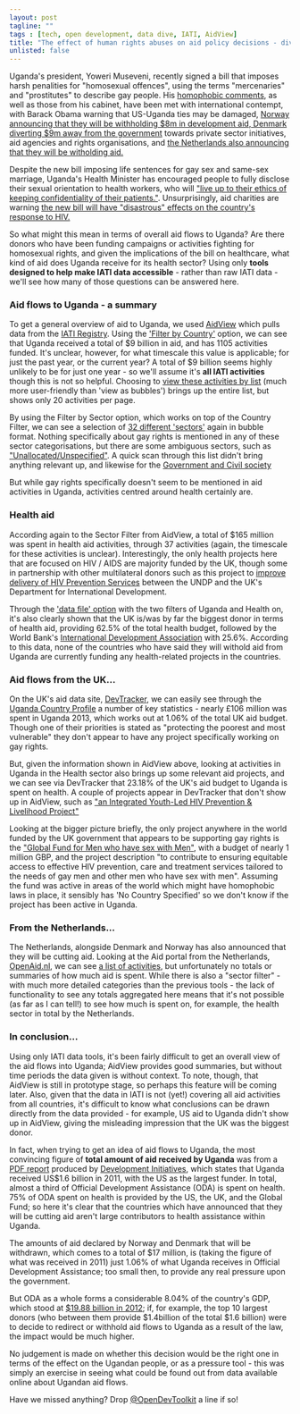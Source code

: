```yaml
---
layout: post
tagline: ""
tags : [tech, open development, data dive, IATI, AidView]
title: "The effect of human rights abuses on aid policy decisions - diving into Ugandan aid data"
unlisted: false
---
```


Uganda's president, Yoweri Museveni, recently signed a bill that imposes harsh penalities for "homosexual offences", using the terms "mercenaries" and "prostitutes" to describe gay people. His [homophobic comments](http://www.aljazeera.com/news/africa/2014/02/ugandan-president-sign-anti-gay-bill-20142245119120579.html), as well as those from his cabinet, have been met with international contempt, with Barack Obama warning that US-Uganda ties may be damaged, [Norway announcing that they will be withholding $8m in development aid, Denmark diverting $9m away from the government](http://www.theguardian.com/global-development/2014/feb/25/uganda-donors-cut-aid-anti-gay-law) towards private sector initiatives, aid agencies and rights organisations, and [the Netherlands also announcing that they will be witholding aid.](http://online.wsj.com/news/articles/SB10001424052702304834704579404943830788778)

Despite the new bill imposing life sentences for gay sex and same-sex marriage, Uganda's Health Minister has encouraged people to fully disclose their sexual orientation to health workers, who will ["live up to their ethics of keeping confidentiality of their patients."](http://www.bbc.co.uk/news/world-africa-26349166). Unsurprisingly, aid charities are warning [the new bill will have "disastrous" effects on the country's response to HIV.](http://www.bbc.co.uk/news/world-africa-26349166)

So what might this mean in terms of overall aid flows to Uganda? Are there donors who have been funding campaigns or activities fighting for homosexual rights, and given the implications of the bill on healthcare, what kind of aid does Uganda receive for its health sector? Using only **tools designed to help make IATI data accessible** - rather than raw IATI data - we'll see how many of those questions can be answered here. 

### Aid flows to Uganda - a summary

To get a general overview of aid to Uganda, we used [AidView](http://www.aidview.net/) which pulls data from the [IATI Registry](http://www.iatiregistry.org/). Using the ['Filter by Country'](http://www.aidview.net/filter/Country) option, we can see that Uganda received a total of $9 billion in aid, and has 1105 activities funded. It's unclear, however, for what timescale this value is applicable; for just the past year, or the current year? A total of $9 billion seems highly unlikely to be for just one year - so we'll assume it's **all IATI activities** though this is not so helpful. 
Choosing to [view these activities by list](http://www.aidview.net/activities?Country=UG&view=list) (much more user-friendly than 'view as bubbles') brings up the entire list, but shows only 20 activities per page. 

By using the Filter by Sector option, which works on top of the Country Filter, we can see a selection of [32 different 'sectors'](http://www.aidview.net/filter/SectorCategory?Country=UG&view=list) again in bubble format. Nothing specifically about gay rights is mentioned in any of these sector categorisations, but there are some ambiguous sectors, such as ["Unallocated/Unspecified"](http://www.aidview.net/activities?Country=UG&view=list&SectorCategory=998). A quick scan through this list didn't bring anything relevant up, and likewise for the [Government and Civil society](http://www.aidview.net/activities?Country=UG&view=list&SectorCategory=151&p=1)

But while gay rights specifically doesn't seem to be mentioned in aid activities in Uganda, activities centred around health certainly are.

### Health aid 

According again to the Sector Filter from AidView, a total of $165 million was spent in health aid activities, through 37 activities (again, the timescale for these activities is unclear). Interestingly, the only health projects here that are focused on HIV / AIDS are majority funded by the UK, though some in partnership with other multilateral donors such as this project to [improve delivery of HIV Prevention Services](http://www.aidview.net/activity/GB-1-200787-103) between the UNDP and the UK's Department for International Development. 

Through the ['data file' option](http://www.aidview.net/data-file?Country=UG&view=false&SectorCategory=121&p=2) with the two filters of Uganda and Health on, it's also clearly shown that the UK is/was by far the biggest donor in terms of health aid, providing 62.5% of the total health budget, followed by the World Bank's [International Development Association](http://www.worldbank.org/ida/) with 25.6%. According to this data, none of the countries who have said they will withold aid from Uganda are currently funding any health-related projects in the countries. 


### Aid flows from the UK...

On the UK's aid data site, [DevTracker](http://devtracker.dfid.gov.uk/), we can easily see through the [Uganda Country Profile](http://devtracker.dfid.gov.uk/countries/UG/) a number of key statistics - nearly £106 million was spent in Uganda 2013, which works out at 1.06% of the total UK aid budget. Though one of their priorities is stated as "protecting the poorest and most vulnerable" they don't appear to have any project specifically working on gay rights. 

But, given the information shown in AidView above, looking at activities in Uganda in the Health sector also brings up some relevant aid projects, and we can see via DevTracker that 23.18% of the UK's aid budget to Uganda is spent on health. A couple of projects appear in DevTracker that don't show up in AidView, such as ["an Integrated Youth-Led HIV Prevention & Livelihood Project"](http://devtracker.dfid.gov.uk/projects/GB-1-200991/)

Looking at the bigger picture briefly, the only project anywhere in the world funded by the UK government that appears to be supporting gay rights is the ["Global Fund for Men who have sex with Men"](http://devtracker.dfid.gov.uk/projects/GB-1-200886/), with a budget of nearly 1 million GBP, and the project description "to contribute to ensuring equitable access to effective HIV prevention, care and treatment services tailored to the needs of gay men and other men who have sex with men". Assuming the fund was active in areas of the world which might have homophobic laws in place, it sensibly has 'No Country Specified' so we don't know if the project has been active in Uganda. 

### From the Netherlands...

The Netherlands, alongside Denmark and Norway has also announced that they will be cutting aid. Looking at the Aid portal from the Netherlands, [OpenAid.nl](http://www.openaid.nl), we can see [a list of activities](http://www.openaid.nl/projects/?countries=UG), but unfortunately no totals or summaries of how much aid is spent. While there is also a "sector filter" - with much more detailed categories than the previous tools - the lack of functionality to see any totals aggregated here means that it's not possible (as far as I can tell!) to see how much is spent on, for example, the health sector in total by the Netherlands. 

### In conclusion... 

Using only IATI data tools, it's been fairly difficult to get an overall view of the aid flows into Uganda; AidView provides good summaries, but without time periods the data given is without context. To note, though, that AidView is still in prototype stage, so perhaps this feature will be coming later. Also, given that the data in IATI is not (yet!) covering all aid activities from all countries, it's difficult to know what conclusions can be drawn directly from the data provided - for example, US aid to Uganda didn't show up in AidView, giving the misleading impression that the UK was the biggest donor. 

In fact, when trying to get an idea of aid flows to Uganda, the most convincing figure of **total amount of aid received by Uganda** was from a [PDF report](http://devinit.org/wp-content/uploads/2013/09/Investments-to-End-Poverty-Chapter-10-Uganda.pdf) produced by [Development Initiatives](http://devinit.org), which states that Uganda received US$1.6 billion in 2011, with the US as the largest funder. In total, almost a third of Official Development Assistance (ODA) is spent on health. 75% of ODA spent on health is provided by the US, the UK, and the Global Fund; so here it's clear that the countries which have announced that they will be cutting aid aren't large contributors to health assistance within Uganda. 

The amounts of aid declared by Norway and Denmark that will be withdrawn, which comes to a total of $17 million, is (taking the figure of what was received in 2011) just 1.06% of what Uganda receives in Official Development Assistance; too small then, to provide any real pressure upon the government. 

But ODA as a whole forms a considerable 8.04% of the country's GDP, which stood at [$19.88 billion in 2012](http://data.worldbank.org/country/uganda); if, for example, the top 10 largest donors (who between them provide $1.4billion of the total $1.6 billion) were to decide to redirect or withhold aid flows to Uganda as a result of the law, the impact would be much higher. 

No judgement is made on whether this decision would be the right one in terms of the effect on the Ugandan people, or as a pressure tool - this was simply an exercise in seeing what could be found out from data available online about Ugandan aid flows. 

Have we missed anything? Drop [@OpenDevToolkit](http://twitter.com/opendevtoolkit) a line if so! 


